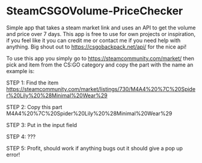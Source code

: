 # SteamCSGOVolume-PriceChecker
Simple app that takes a steam market link and uses an API to get the volume and price over 7 days.
This app is free to use for own projects or inspiration, if you feel like it you can credit me or contact me if you need help with anything.
Big shout out to https://csgobackpack.net/api/ for the nice api!

To use this app you simply go to https://steamcommunity.com/market/ then pick and item from the CS:GO category and copy the part with the name an example is:


STEP 1: Find the item https://steamcommunity.com/market/listings/730/M4A4%20%7C%20Spider%20Lily%20%28Minimal%20Wear%29


STEP 2: Copy this part M4A4%20%7C%20Spider%20Lily%20%28Minimal%20Wear%29


STEP 3: Put in the input field


STEP 4: ???


STEP 5: Profit, should work if anything bugs out it should give a pop up error!


